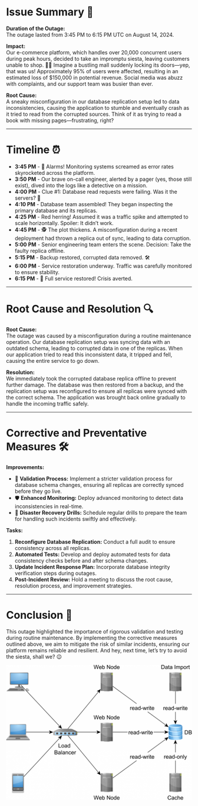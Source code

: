 # Issue Summary 🛑

**Duration of the Outage:**  
The outage lasted from 3:45 PM to 6:15 PM UTC on August 14, 2024.

**Impact:**  
Our e-commerce platform, which handles over 20,000 concurrent users during peak hours, decided to take an impromptu siesta, leaving customers unable to shop. 🚫🛒 Imagine a bustling mall suddenly locking its doors—yep, that was us! Approximately 95% of users were affected, resulting in an estimated loss of $150,000 in potential revenue. Social media was abuzz with complaints, and our support team was busier than ever.

**Root Cause:**  
A sneaky misconfiguration in our database replication setup led to data inconsistencies, causing the application to stumble and eventually crash as it tried to read from the corrupted sources. Think of it as trying to read a book with missing pages—frustrating, right?

---

# Timeline ⏰

- **3:45 PM** - 🚨 Alarms! Monitoring systems screamed as error rates skyrocketed across the platform.
- **3:50 PM** - Our brave on-call engineer, alerted by a pager (yes, those still exist), dived into the logs like a detective on a mission.
- **4:00 PM** - Clue #1: Database read requests were failing. Was it the servers? 🤔
- **4:10 PM** - Database team assembled! They began inspecting the primary database and its replicas.
- **4:25 PM** - Red herring! Assumed it was a traffic spike and attempted to scale horizontally. Spoiler: It didn’t work.
- **4:45 PM** - 🕵️ The plot thickens. A misconfiguration during a recent deployment had thrown a replica out of sync, leading to data corruption.
- **5:00 PM** - Senior engineering team enters the scene. Decision: Take the faulty replica offline.
- **5:15 PM** - Backup restored, corrupted data removed. 🛠️
- **6:00 PM** - Service restoration underway. Traffic was carefully monitored to ensure stability.
- **6:15 PM** - 🎉 Full service restored! Crisis averted.

---

# Root Cause and Resolution 🔍

**Root Cause:**  
The outage was caused by a misconfiguration during a routine maintenance operation. Our database replication setup was syncing data with an outdated schema, leading to corrupted data in one of the replicas. When our application tried to read this inconsistent data, it tripped and fell, causing the entire service to go down.

**Resolution:**  
We immediately took the corrupted database replica offline to prevent further damage. The database was then restored from a backup, and the replication setup was reconfigured to ensure all replicas were synced with the correct schema. The application was brought back online gradually to handle the incoming traffic safely.

---

# Corrective and Preventative Measures 🛠️

**Improvements:**

- 🧐 **Validation Process:** Implement a stricter validation process for database schema changes, ensuring all replicas are correctly synced before they go live.
- 🛡️ **Enhanced Monitoring:** Deploy advanced monitoring to detect data inconsistencies in real-time.
- 🔄 **Disaster Recovery Drills:** Schedule regular drills to prepare the team for handling such incidents swiftly and effectively.

**Tasks:**

1. **Reconfigure Database Replication:** Conduct a full audit to ensure consistency across all replicas.
2. **Automated Tests:** Develop and deploy automated tests for data consistency checks before and after schema changes.
3. **Update Incident Response Plan:** Incorporate database integrity verification steps during outages.
4. **Post-Incident Review:** Hold a meeting to discuss the root cause, resolution process, and improvement strategies.

---

# Conclusion 🌟

This outage highlighted the importance of rigorous validation and testing during routine maintenance. By implementing the corrective measures outlined above, we aim to mitigate the risk of similar incidents, ensuring our platform remains reliable and resilient. And hey, next time, let’s try to avoid the siesta, shall we? 😉

![Database Replication Diagram](./Single_Point.png)
